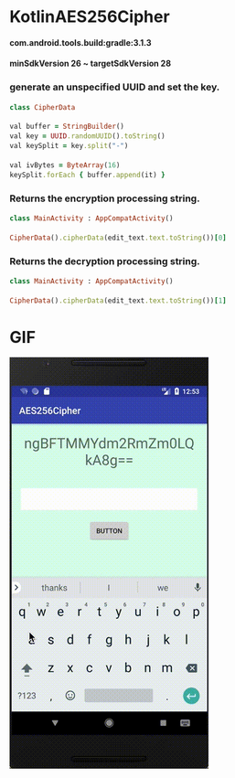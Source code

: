 # KotlinAES256Cipher

#### com.android.tools.build:gradle:3.1.3
#### minSdkVersion 26 ~ targetSdkVersion 28

### generate an unspecified UUID and set the key.
```ruby
class CipherData

val buffer = StringBuilder()
val key = UUID.randomUUID().toString()
val keySplit = key.split("-")

val ivBytes = ByteArray(16)
keySplit.forEach { buffer.append(it) }
```

### Returns the encryption processing string.
```ruby
class MainActivity : AppCompatActivity()

CipherData().cipherData(edit_text.text.toString())[0]
```

### Returns the decryption processing string.
```ruby
class MainActivity : AppCompatActivity() 

CipherData().cipherData(edit_text.text.toString())[1]
```

# GIF
![](https://github.com/daisukenagata/KotlinAES256Cipher/blob/master/movie.gif?raw=true)
